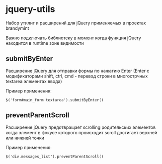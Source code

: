jquery-utils
============

Набор утилит и расширений для jQuery применяемых в проектах brandymint

Важно подключать библиотеку в момент когда функция jQuery находится в runtime зоне видимости


submitByEnter
-------------

Расширение jQuery для отправки формы по нажатию Enter (Enter c модификаторами shift, ctrl, cmd - перевод строки в многострчных textarea элементах ввода)

Пример применения:

    $('form#main_form textarea').submitByEnter()



preventParentScroll
-------------------

Расширение jQuery предотвращает scrolling родительских элементов когда элемент в фокусе которого происходит scroll достигает верхней или нижней точки

Пример применения:

    $('div.messages_list').preventParentScroll()
